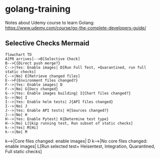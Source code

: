 # golang-training
Notes about Udemy course to learn Golang: https://www.udemy.com/course/go-the-complete-developers-guide/


## Selective Checks Mermaid

```mermaid
flowchart TD
A[PR arrives]-->B[Selective Check]
B-->C{Direct push merge?}
C-->|Yes: Enable images| D[Run Full Test, +Quarantined, run full static checks]
C-->|No| E[Retrieve changed files]
E-->F{Environment files changed?}
F-->|Yes: Enable images| D
F-->|No| G{Docs changed}
G-->|Yes: Enable images building| I{Chart files changed?}
G-->|No| I
I-->|Yes: Enable helm tests| J{API files changed}
I-->|No| J
J-->|Yes: Enable API tests| H{Sources changed?}
J-->|No| H
H-->|Yes: Enable Pytest| K{Determine test type}
H-->|No| L[Skip running test, Run subset of static checks]
k-->|Yes| M[Hi] 
k-->|No| M
```


k-->|Core files changed: enable images| D
k-->|No core files changed: enable images| L[Run selected test+ Heisentest, Integration, Quarantined, Full static checks] 